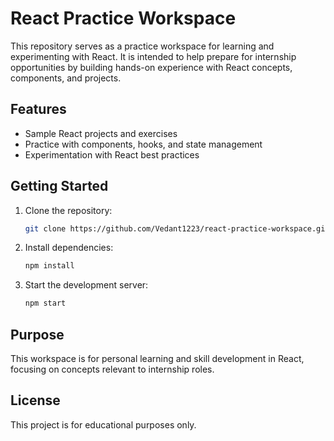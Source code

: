 # React Practice Workspace

This repository serves as a practice workspace for learning and experimenting with React. It is intended to help prepare for internship opportunities by building hands-on experience with React concepts, components, and projects.

## Features

- Sample React projects and exercises
- Practice with components, hooks, and state management
- Experimentation with React best practices

## Getting Started

1. Clone the repository:
    ```bash
    git clone https://github.com/Vedant1223/react-practice-workspace.git
    ```
2. Install dependencies:
    ```bash
    npm install
    ```
3. Start the development server:
    ```bash
    npm start
    ```

## Purpose

This workspace is for personal learning and skill development in React, focusing on concepts relevant to internship roles.

## License

This project is for educational purposes only.